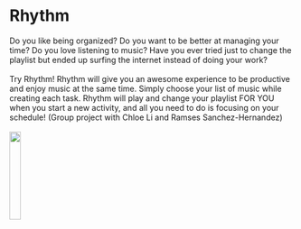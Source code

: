 <h1>Rhythm </h1>
Do you like being organized? Do you want to be better at managing your time? Do you love listening to music? Have you ever tried just to change the playlist but ended up surfing the internet instead of doing your work?  
<br><br>
Try Rhythm! Rhythm will give you an awesome experience to be productive and enjoy music at the same time. Simply choose your list of music while creating each task. Rhythm will play and change your playlist FOR YOU when you start a new activity, and all you need to do is focusing on your schedule! (Group project with Chloe Li and Ramses Sanchez-Hernandez)
<br><br>
<img src="https://i.ibb.co/N1N1QD8/rhythm-logo.png" width="20%">

